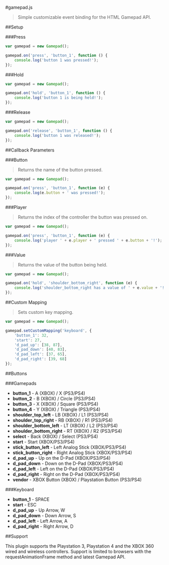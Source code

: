 #gamepad.js

> Simple customizable event binding for the HTML Gamepad API.

##Setup

###Press

```javascript
var gamepad = new Gamepad();

gamepad.on('press', 'button_1', function () {
    console.log('button 1 was pressed!');
});
```

###Hold

```javascript
var gamepad = new Gamepad();

gamepad.on('hold', 'button_1', function () {
    console.log('button 1 is being held!');
});
```

###Release

```javascript
var gamepad = new Gamepad();

gamepad.on('release', 'button_1', function () {
    console.log('button 1 was released!');
});
```

##Callback Parameters

###Button

> Returns the name of the button pressed.

```javascript
var gamepad = new Gamepad();

gamepad.on('press', 'button_1', function (e) {
    console.log(e.button + ' was pressed!');
});
```

###Player

> Returns the index of the controller the button was pressed on.

```javascript
var gamepad = new Gamepad();

gamepad.on('press', 'button_1', function (e) {
    console.log('player ' + e.player + ' pressed ' + e.button + '!');
});
```

###Value

> Returns the value of the button being held.

```javascript
var gamepad = new Gamepad();

gamepad.on('hold', 'shoulder_bottom_right', function (e) {
    console.log('shoulder_bottom_right has a value of ' + e.value + '!');
});
```

##Custom Mapping

> Sets custom key mapping.

```javascript
var gamepad = new Gamepad();

gamepad.setCustomMapping('keyboard', {
    'button_1': 32,
    'start': 27,
    'd_pad_up': [38, 87],
    'd_pad_down': [40, 83],
    'd_pad_left': [37, 65],
    'd_pad_right': [39, 68]
});
```

##Buttons

###Gamepads

- **button_1** - A (XBOX) / X (PS3/PS4)
- **button_2** - B (XBOX) / Circle (PS3/PS4)
- **button_3** - X (XBOX) / Square (PS3/PS4)
- **button_4** - Y (XBOX) / Triangle (PS3/PS4)
- **shoulder_top_left** - LB (XBOX) / L1 (PS3/PS4)
- **shoulder_top_right** - RB (XBOX) / R1 (PS3/PS4)
- **shoulder_bottom_left** - LT (XBOX) / L2 (PS3/PS4)
- **shoulder_bottom_right** - RT (XBOX) / R2 (PS3/PS4)
- **select** - Back (XBOX) / Select (PS3/PS4)
- **start** - Start (XBOX/PS3/PS4)
- **stick_button_left** - Left Analog Stick (XBOX/PS3/PS4)
- **stick_button_right** - Right Analog Stick (XBOX/PS3/PS4)
- **d_pad_up** - Up on the D-Pad (XBOX/PS3/PS4)
- **d_pad_down** - Down on the D-Pad (XBOX/PS3/PS4)
- **d_pad_left** - Left on the D-Pad (XBOX/PS3/PS4)
- **d_pad_right** - Right on the D-Pad (XBOX/PS3/PS4)
- **vendor** - XBOX Button (XBOX) / Playstation Button (PS3/PS4)

###Keyboard

- **button_1** - SPACE
- **start** - ESC
- **d_pad_up** - Up Arrow, W
- **d_pad_down** - Down Arrow, S
- **d_pad_left** - Left Arrow, A
- **d_pad_right** - Right Arrow, D

##Support

This plugin supports the Playstation 3, Playstation 4 and the XBOX 360 wired and wireless controllers. Support is limited to browsers with the requestAnimationFrame method and latest Gamepad API.
